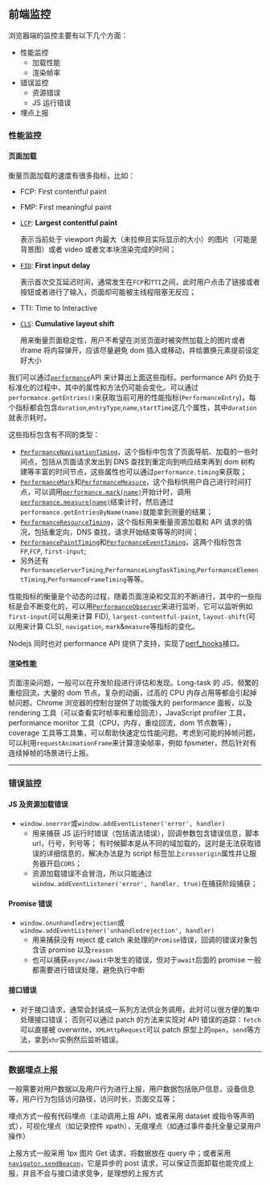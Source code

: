 [comment]: browser "title: '前端监控', keywords: 'monitor, error', date: '2020-8-11'"

## 前端监控

浏览器端的监控主要有以下几个方面：

- 性能监控
  - 加载性能
  - 渲染帧率
- 错误监控
  - 资源错误
  - JS 运行错误
- 埋点上报

### 性能监控

#### 页面加载

衡量页面加载的速度有很多指标，比如：

- FCP: First contentful paint
- FMP: First meaningful paint
- [`LCP`](https://web.dev/lcp/): **Largest contentful paint**

  表示当前处于 viewport 内最大（未拉伸且实际显示的大小）的图片（可能是背景图）或者 video 或者文本块渲染完成的时间；

- [`FID`](https://web.dev/fid/): **First input delay**

  表示首次交互延迟时间，通常发生在`FCP`和`TTI`之间，此时用户点击了链接或者按钮或者进行了输入，页面却可能被主线程阻塞无反应；

- TTI: Time to Interactive
- [`CLS`](https://web.dev/cls/): **Cumulative layout shift**

  用来衡量页面稳定性，用户不希望在浏览页面时被突然加载上的图片或者 iframe 将内容弹开，应该尽量避免 dom 插入或移动，并给置换元素提前设定好大小

我们可以通过[`performance`](https://developer.mozilla.org/zh-CN/docs/Web/API/Performance)API 来计算出上面这些指标。performance API 仍处于标准化的过程中，其中的属性和方法仍可能会变化。可以通过`performance.getEntries()`来获取当前可用的性能指标(`PerformanceEntry`)，每个指标都会包含`duration`,`entryType`,`name`,`startTime`这几个属性，其中`duration`就表示耗时。

这些指标包含有不同的类型：

- [`PerformanceNavigationTiming`](https://developer.mozilla.org/zh-CN/docs/Web/API/Navigation_timing_API)，这个指标中包含了页面导航、加载的一些时间点，包括从页面请求发出到 DNS 查找到重定向到响应结束再到 dom 树构建等丰富的时间节点，这些属性也可以通过`performance.timing`来获取；
- [`PerformanceMark`](https://developer.mozilla.org/zh-CN/docs/Web/API/PerformanceMark)和[`PerformanceMeasure`](https://developer.mozilla.org/zh-CN/docs/Web/API/PerformanceMeasure)，这个指标供用户自己进行时间打点，可以调用[`performance.mark(name)`](https://developer.mozilla.org/zh-CN/docs/Web/API/Performance/mark)开始计时，调用[`performance.measure(name)`](https://developer.mozilla.org/zh-CN/docs/Web/API/Performance/measure)结束计时，然后通过`performance.getEntriesByName(name)`就能拿到测量的结果；
- [`PerformanceResourceTiming`](https://developer.mozilla.org/zh-CN/docs/Web/API/PerformanceResourceTiming)，这个指标用来衡量资源加载和 API 请求的情况，包括重定向，DNS 查找，请求开始结束等等的时间；
- [`PerformancePaintTiming`](https://developer.mozilla.org/zh-CN/docs/Web/API/PerformancePaintTiming)和[`PerformanceEventTiming`](https://developer.mozilla.org/zh-CN/docs/Web/API/PerformanceEventTiming)，这两个指标包含`FP`,`FCP`, `first-input`;
- 另外还有`PerformanceServerTiming`,`PerformanceLongTaskTiming`,`PerformanceElementTiming`,`PerformanceFrameTiming`等等。

性能指标的衡量是个动态的过程，随着页面渲染和交互的不断进行，其中的一些指标是会不断变化的，可以用[`PerformanceObserver`](https://developer.mozilla.org/zh-CN/docs/Web/API/PerformanceObserver)来进行监听，它可以监听例如`first-input`(可以用来计算 FID), `largest-contentful-paint`, `layout-shift`(可以用来计算 CLS), `navigation`, `mark`&`measure`等指标的变化。

Nodejs 同时也对 performance API 提供了支持，实现了[perf_hooks](https://nodejs.org/api/perf_hooks.html)接口。

#### 渲染性能

页面渲染问题，一般可以在开发阶段进行评估和发现。Long-task 的 JS，频繁的重绘回流，大量的 dom 节点，复杂的动画，过高的 CPU 内存占用等都会引起掉帧问题。Chrome 浏览器的控制台提供了功能强大的 performance 面板，以及 rendering 工具（可以查看实时帧率和重绘回流），JavaScript profiler 工具，performance monitor 工具（CPU，内存，重绘回流，dom 节点数等），coverage 工具等工具集，可以帮助快速定位性能问题。考虑到可能的掉帧问题，可以利用`requestAnimationFrame`来计算渲染帧率，例如 fpsmeter，然后针对有连续掉帧的场景进行上报。

---

### 错误监控

#### JS 及资源加载错误

- `window.onerror`或`window.addEventListener('error', handler)`
  - 用来捕获 JS 运行时错误（包括语法错误），回调参数包含错误信息，脚本 url，行号，列号等；
    有时候脚本是从不同的域加载的，这时是无法获取错误的详细信息的，解决办法是为 script 标签加上`crossorigin`属性并让服务器开启`CORS`；
  - 资源加载错误不会冒泡，所以只能通过`window.addEventListener('error', handler, true)`在捕获阶段捕获；

#### Promise 错误

- `window.onunhandledrejection`或`window.addEventListener('unhandledrejection', handler)`
  - 用来捕获没有 reject 或 catch 来处理的`Promise`错误，回调的错误对象包含该 promise 以及`reason`
  - 也可以捕获`async/await`中发生的错误，但对于`await`后面的 promise 一般都需要进行错误处理，避免执行中断

#### 接口错误

- 对于接口请求，通常会封装成一系列方法供业务调用，此时可以很方便的集中处理接口错误；
  否则可以通过 patch 的方法来实现对 API 错误的追踪：`fetch`可以直接被 overwrite，`XMLHttpRequest`可以 patch 原型上的`open`，`send`等方法，拿到`xhr`实例然后监听错误。

---

### 数据埋点上报

一般需要对用户数据以及用户行为进行上报，用户数据包括账户信息，设备信息等，用户行为包括访问路径，访问时长，页面交互等；

埋点方式一般有代码埋点（主动调用上报 API，或者采用 dataset 或指令等声明式），可视化埋点（如记录控件 xpath），无痕埋点（如通过事件委托全量记录用户操作）

上报方式一般采用 1px 图片 Get 请求，将数据放在 query 中；或者采用 [`navigator.sendBeacon`](https://developer.mozilla.org/zh-CN/docs/Web/API/Navigator/sendBeacon)，它是异步的 post 请求，可以保证页面卸载也能完成上报，并且不会与接口请求竞争，是理想的上报方式
